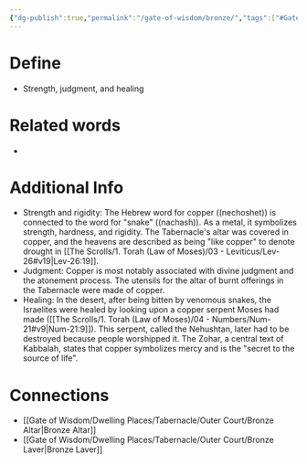 ```yaml
---
{"dg-publish":true,"permalink":"/gate-of-wisdom/bronze/","tags":["#GateWisdom"]}
---
```


# Define
- Strength, judgment, and healing

# Related words
- 

# Additional Info
- Strength and rigidity: The Hebrew word for copper (\(nechoshet\)) is connected to the word for "snake" (\(nachash\)). As a metal, it symbolizes strength, hardness, and rigidity. The Tabernacle's altar was covered in copper, and the heavens are described as being "like copper" to denote drought in [[The Scrolls/1. Torah (Law of Moses)/03 - Leviticus/Lev-26#v19\|Lev-26:19]].
- Judgment: Copper is most notably associated with divine judgment and the atonement process. The utensils for the altar of burnt offerings in the Tabernacle were made of copper.
- Healing: In the desert, after being bitten by venomous snakes, the Israelites were healed by looking upon a copper serpent Moses had made ([[The Scrolls/1. Torah (Law of Moses)/04 - Numbers/Num-21#v9\|Num-21:9]]). This serpent, called the Nehushtan, later had to be destroyed because people worshipped it. The Zohar, a central text of Kabbalah, states that copper symbolizes mercy and is the "secret to the source of life".


# Connections
- [[Gate of Wisdom/Dwelling Places/Tabernacle/Outer Court/Bronze Altar\|Bronze Altar]]
- [[Gate of Wisdom/Dwelling Places/Tabernacle/Outer Court/Bronze Laver\|Bronze Laver]]

